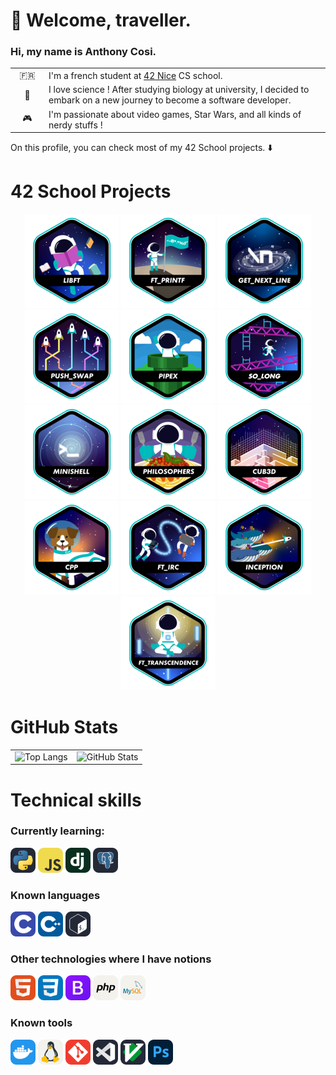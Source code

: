 # 🌌 Welcome, traveller.

### Hi, my name is Anthony Cosi.

<table>
  <tr>
    <td style="width: 40px; text-align: center;">🇫🇷</td>
    <td>I'm a french student at <a href="https://42nice.fr/en/homepage/">42 Nice</a> CS school.</td>
  </tr>
  <tr>
    <td style="width: 40px; text-align: center;">🔬</td>
    <td>I love science ! After studying biology at university, I decided to embark on a new journey to become a software developer.</td>
  </tr>
  <tr>
    <td style="width: 40px; text-align: center;">🎮</td>
    <td>I'm passionate about video games, Star Wars, and all kinds of nerdy stuffs !</td>
  </tr>
</table>

On this profile, you can check most of my 42 School projects. ⬇️

# 42 School Projects
<div align="center">

<a href="https://github.com/ArenKae/libft">![42 Badge](https://github.com/ArenKae/ArenKae/blob/main/42%20badges/libfte.png)</a>
<a href="https://github.com/ArenKae/ft_printf">![42 Badge](https://github.com/ArenKae/ArenKae/blob/main/42%20badges/ft_printfe.png)</a>
<a href="https://github.com/ArenKae/get_next_line">![42 Badge](https://github.com/ArenKae/ArenKae/blob/main/42%20badges/get_next_linee.png)</a>
<a href="https://github.com/ArenKae/push_swap">![42 Badge](https://github.com/ArenKae/ArenKae/blob/main/42%20badges/push_swape.png)</a>
<a href="https://github.com/ArenKae/pipex">![42 Badge](https://github.com/ArenKae/ArenKae/blob/main/42%20badges/pipexe.png)</a>
<a href="https://github.com/ArenKae/so_long">![42 Badge](https://github.com/ArenKae/ArenKae/blob/main/42%20badges/so_longe.png)</a>
<a href="https://github.com/ArenKae/minishell">![42 Badge](https://github.com/ArenKae/ArenKae/blob/main/42%20badges/minishelle.png)</a>
<a href="https://github.com/ArenKae/Philosophers">![42 Badge](https://github.com/ArenKae/ArenKae/blob/main/42%20badges/philosopherse.png)</a>
<a href="https://github.com/ArenKae/cub3D">![42 Badge](https://github.com/ArenKae/ArenKae/blob/main/42%20badges/cub3de.png)</a>
<a href="https://github.com/ArenKae/cpp">![42 Badge](https://github.com/mcombeau/mcombeau/blob/main/42_badges/cppe.png)</a>
<a href="https://github.com/ArenKae/ft_irc">![42 Badge](https://github.com/ArenKae/ArenKae/blob/main/42%20badges/ft_irce.png)</a>
<a href="https://github.com/ArenKae/Inception">![42 Badge](https://github.com/ArenKae/ArenKae/blob/main/42%20badges/inceptione.png)</a>
<a href="https://github.com/ArenKae/ft_transcendence_tmp">![42 Badge](https://github.com/ArenKae/ArenKae/blob/main/42%20badges/ft_transcendencee.png)</a>
</div>

# GitHub Stats
<table>
  <tr>
    <td>
      <img src="https://github-readme-stats.vercel.app/api/top-langs?username=ArenKae&show_icons=true&locale=en&layout=compact&line_height=20&title_color=7A7ADB&icon_color=2234AE&text_color=D3D3D3&bg_color=0,000000,130F40" width="450" height="200" alt="Top Langs"/>
    </td>
    <td>
      <img src="https://github-readme-stats.vercel.app/api?username=ArenKae&include_all_commits=true&count_private=true&show_icons=true&line_height=20&title_color=7A7ADB&icon_color=2234AE&text_color=D3D3D3&bg_color=0,000000,130F40" width="450" height="200" alt="GitHub Stats"/>
    </td>
  </tr>
</table>

# Technical skills

### Currently learning:

<a href="https://www.python.org"><img src="https://github.com/tandpfun/skill-icons/blob/main/icons/Python-Dark.svg" width="40"/></a>
<a href="https://developer.mozilla.org/en-US/docs/Web/JavaScript"><img src="https://github.com/tandpfun/skill-icons/blob/main/icons/JavaScript.svg" width="40"/></a>
<a href="https://www.djangoproject.com/"><img src="https://github.com/tandpfun/skill-icons/blob/main/icons/Django.svg" width="40"/></a>
<a href="https://www.postgresql.org/"><img src="https://github.com/tandpfun/skill-icons/blob/main/icons/PostgreSQL-Dark.svg" width="40"/></a>

### Known languages

<a href="https://en.cppreference.com/w/c"><img src="https://github.com/tandpfun/skill-icons/blob/main/icons/C.svg" width="40"/></a>
<a href="https://en.cppreference.com/w/cpp"><img src="https://github.com/tandpfun/skill-icons/blob/main/icons/CPP.svg" width="40"/></a>
<a href="https://www.gnu.org/software/bash/manual/bash.html"><img src="https://github.com/tandpfun/skill-icons/blob/main/icons/Bash-Dark.svg" width="40"/></a>

### Other technologies where I have notions

<a href="https://www.w3.org/html/"><img src="https://github.com/tandpfun/skill-icons/blob/main/icons/HTML.svg" width="40"/></a>
<a href="https://www.w3.org/Style/CSS/Overview.en.html"><img src="https://github.com/tandpfun/skill-icons/blob/main/icons/CSS.svg" width="40"/></a>
<a href="https://getbootstrap.com"><img src="https://github.com/tandpfun/skill-icons/blob/main/icons/Bootstrap.svg" width="40"/></a>
<a href="https://www.php.net"><img src="https://github.com/tandpfun/skill-icons/blob/main/icons/PHP-Light.svg" width="40"/></a>
<a href="https://www.mysql.com/"><img src="https://github.com/tandpfun/skill-icons/blob/main/icons/MySQL-Light.svg" width="40"/></a>

### Known tools

<a href="https://www.docker.com/"><img src="https://github.com/tandpfun/skill-icons/blob/main/icons/Docker.svg" width="40"/></a>
<a href="https://www.linux.org/"><img src="https://github.com/tandpfun/skill-icons/blob/main/icons/Linux-Light.svg" width="40"/></a>
<a href="https://git-scm.com/"><img src="https://github.com/tandpfun/skill-icons/blob/main/icons/Git.svg" width="40"/></a>
<a href="https://code.visualstudio.com/"><img src="https://github.com/tandpfun/skill-icons/blob/main/icons/VSCode-Dark.svg" width="40"/></a>
<a href="https://www.vim.org/"><img src="https://github.com/tandpfun/skill-icons/blob/main/icons/VIM-Dark.svg" width="40"/></a>
<a href="https://www.photoshop.com/en"><img src="https://github.com/tandpfun/skill-icons/blob/main/icons/Photoshop.svg" width="40"/></a>
